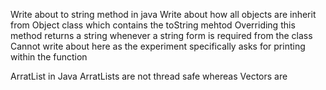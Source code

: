 Write about to string method in java
Write about how all objects are inherit from Object class which contains the toString mehtod 
Overriding this method returns a string whenever a string form is required from the class
Cannot write about here as the experiment specifically asks for printing within the function

ArratList in Java
ArratLists are not thread safe whereas Vectors are